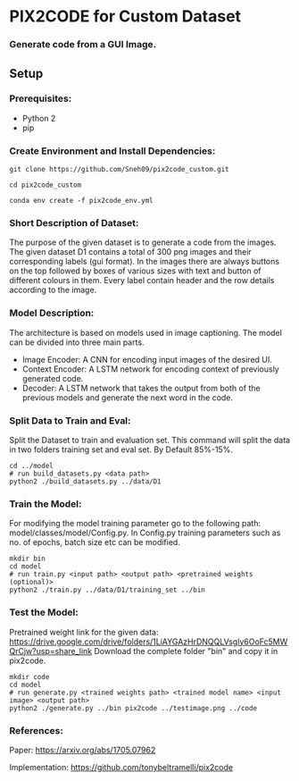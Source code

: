 # PIX2CODE for Custom Dataset
### Generate code from a GUI Image.

## Setup

### Prerequisites: 

* Python 2
* pip

### Create Environment and Install Dependencies:

```
git clone https://github.com/Sneh09/pix2code_custom.git
```
```
cd pix2code_custom
```
```
conda env create -f pix2code_env.yml
```

### Short Description of Dataset:
The purpose of the given dataset is to generate a code from the images. The given dataset D1 contains a total of 300 png images and their corresponding labels (gui format). 
In the images there are always buttons on the top followed by boxes of various sizes with text and button of different colours in them. Every label contain header and the row details according to the image.

### Model Description:

The architecture is based on models used in image captioning. The model can be divided into three main parts.

* Image Encoder: A CNN for encoding input images of the desired UI.
* Context Encoder: A LSTM network for encoding context of previously generated code.
* Decoder: A LSTM network that takes the output from both of the previous models and generate the next word in the code.

### Split Data to Train and Eval:

Split the Dataset to train and evaluation set. This command will split the data in two folders training set and eval set. By Default 85%-15%. 

```
cd ../model
# run build_datasets.py <data path>
python2 ./build_datasets.py ../data/D1
```

### Train the Model:

For modifying the model training parameter go to the following path:
model/classes/model/Config.py. In Config.py training parameters such as no. of epochs, batch size etc can be modified.

```
mkdir bin
cd model
# run train.py <input path> <output path> <pretrained weights (optional)>
python2 ./train.py ../data/D1/training_set ../bin
```

### Test the Model:

Pretrained weight link for the given data: https://drive.google.com/drive/folders/1LiAYGAzHrDNQQLVsgly6OoFc5MWQrCjw?usp=share_link
Download the complete folder "bin" and copy it in pix2code.
```
mkdir code
cd model
# run generate.py <trained weights path> <trained model name> <input image> <output path>
python2 ./generate.py ../bin pix2code ../testimage.png ../code
```

### References:
Paper: https://arxiv.org/abs/1705.07962

Implementation: https://github.com/tonybeltramelli/pix2code
